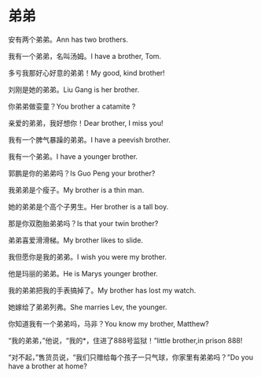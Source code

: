 # 弟弟

<p><span class="chinese">安有两个弟弟。</span><span class="english">Ann has two brothers.</span></p>

<p><span class="chinese">我有一个弟弟，名叫汤姆。</span><span class="english">I have a brother, Tom.</span></p>

<p><span class="chinese">多亏我那好心好意的弟弟！</span><span class="english">My good, kind brother!</span></p>

<p><span class="chinese">刘刚是她的弟弟。</span><span class="english">Liu Gang is her brother.</span></p>

<p><span class="chinese">你弟弟做娈童？</span><span class="english">You brother a catamite ?</span></p>

<p><span class="chinese">亲爱的弟弟，我好想你！</span><span class="english">Dear brother, I miss you!</span></p>

<p><span class="chinese">我有一个脾气暴躁的弟弟。</span><span class="english">I have a peevish brother.</span></p>

<p><span class="chinese">我有一个弟弟。</span><span class="english">I have a younger brother.</span></p>

<p><span class="chinese">郭鹏是你的弟弟吗？</span><span class="english">Is Guo Peng your brother?</span></p>

<p><span class="chinese">我弟弟是个瘦子。</span><span class="english">My brother is a thin man.</span></p>

<p><span class="chinese">她的弟弟是个高个子男生。</span><span class="english">Her brother is a tall boy.</span></p>

<p><span class="chinese">那是你双胞胎弟弟吗？</span><span class="english">Is that your twin brother?</span></p>

<p><span class="chinese">弟弟喜爱滑滑梯。</span><span class="english">My brother likes to slide.</span></p>

<p><span class="chinese">我但愿你是我的弟弟。</span><span class="english">I wish you were my brother.</span></p>

<p><span class="chinese">他是玛丽的弟弟。</span><span class="english">He is Marys younger brother.</span></p>

<p><span class="chinese">我的弟弟把我的手表搞掉了。</span><span class="english">My brother has lost my watch.</span></p>

<p><span class="chinese">她嫁给了弟弟列弗。</span><span class="english">She marries Lev, the younger.</span></p>

<p><span class="chinese">你知道我有一个弟弟吗，马非？</span><span class="english">You know my brother, Matthew?</span></p>

<p><span class="chinese">“我的弟弟，”他说，“我的*，住进了888号监狱！”</span><span class="english">little brother,in prison 888!</span></p>

<p><span class="chinese">“对不起，”售货员说，“我们只赠给每个孩子一只气球，你家里有弟弟吗？”</span><span class="english">Do you have a brother at home?</span></p>

